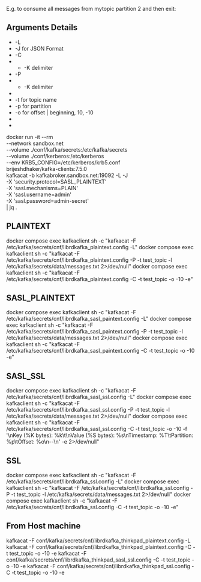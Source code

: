 E.g. to consume all messages from mytopic partition 2 and then exit:

## Arguments Details 
* -L
* -J  for JSON Format
* -C
* * -K delimiter
* -P
* * -K delimiter
* 
* -t  for topic name
* -p  for partition
* -o  for offset    |  beginning, 10, -10
* 
* 

docker run -it --rm \
--network sandbox.net \
--volume ./conf/kafka/secrets:/etc/kafka/secrets \
--volume ./conf/kerberos:/etc/kerberos \
--env KRB5_CONFIG=/etc/kerberos/krb5.conf \
brijeshdhaker/kafka-clients:7.5.0 \
kafkacat -b kafkabroker.sandbox.net:19092 -L -J \
-X 'security.protocol=SASL_PLAINTEXT' \
-X 'sasl.mechanisms=PLAIN' \
-X 'sasl.username=admin' \
-X 'sasl.password=admin-secret' \
| jq .


## PLAINTEXT
docker compose exec kafkaclient sh -c "kafkacat -F /etc/kafka/secrets/cnf/librdkafka_plaintext.config -L"
docker compose exec kafkaclient sh -c "kafkacat -F /etc/kafka/secrets/cnf/librdkafka_plaintext.config -P -t test_topic -l /etc/kafka/secrets/data/messages.txt 2>/dev/null"
docker compose exec kafkaclient sh -c "kafkacat -F /etc/kafka/secrets/cnf/librdkafka_plaintext.config -C -t test_topic -o -10 -e"

## SASL_PLAINTEXT
docker compose exec kafkaclient sh -c "kafkacat -F /etc/kafka/secrets/cnf/librdkafka_sasl_paintext.config -L"
docker compose exec kafkaclient sh -c "kafkacat -F /etc/kafka/secrets/cnf/librdkafka_sasl_paintext.config -P -t test_topic -l /etc/kafka/secrets/data/messages.txt 2>/dev/null"
docker compose exec kafkaclient sh -c "kafkacat -F /etc/kafka/secrets/cnf/librdkafka_sasl_paintext.config -C -t test_topic -o -10 -e"

## SASL_SSL
docker compose exec kafkaclient sh -c "kafkacat -F /etc/kafka/secrets/cnf/librdkafka_sasl_ssl.config -L"
docker compose exec kafkaclient sh -c "kafkacat -F /etc/kafka/secrets/cnf/librdkafka_sasl_ssl.config -P -t test_topic -l /etc/kafka/secrets/data/messages.txt 2>/dev/null"
docker compose exec kafkaclient sh -c "kafkacat -F /etc/kafka/secrets/cnf/librdkafka_sasl_ssl.config -C -t test_topic -o -10 -f '\nKey (%K bytes): %k\t\nValue (%S bytes): %s\nTimestamp: %T\tPartition: %p\tOffset: %o\n--\n' -e 2>/dev/null"

## SSL
docker compose exec kafkaclient sh -c "kafkacat -F /etc/kafka/secrets/cnf/librdkafka_ssl.config -L"
docker compose exec kafkaclient sh -c "kafkacat -F /etc/kafka/secrets/cnf/librdkafka_ssl.config -P -t test_topic -l /etc/kafka/secrets/data/messages.txt 2>/dev/null"
docker compose exec kafkaclient sh -c "kafkacat -F /etc/kafka/secrets/cnf/librdkafka_ssl.config -C -t test_topic -o -10 -e"


## From Host machine
kafkacat -F conf/kafka/secrets/cnf/librdkafka_thinkpad_plaintext.config -L
kafkacat -F conf/kafka/secrets/cnf/librdkafka_thinkpad_plaintext.config -C -t test_topic -o -10 -e
kafkacat -F conf/kafka/secrets/cnf/librdkafka_thinkpad_sasl_ssl.config -C -t test_topic -o -10 -e
kafkacat -F conf/kafka/secrets/cnf/librdkafka_thinkpad_ssl.config -C -t test_topic -o -10 -e
